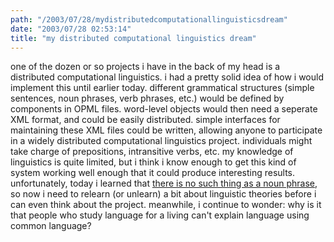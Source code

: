 ```yaml
---
path: "/2003/07/28/mydistributedcomputationallinguisticsdream" 
date: "2003/07/28 02:53:14" 
title: "my distributed computational linguistics dream" 
---
```

one of the dozen or so projects i have in the back of my head is a distributed computational linguistics. i had a pretty solid idea of how i would implement this until earlier today. different grammatical structures (simple sentences, noun phrases, verb phrases, etc.) would be defined by components in OPML files. word-level objects would then need a seperate XML format, and could be easily distributed. simple interfaces for maintaining these XML files could be written, allowing anyone to participate in a widely distributed computational linguistics project. individuals might take charge of prepositions, intransitive verbs, etc. my knowledge of linguistics is quite limited, but i think i know enough to get this kind of system working well enough that it could produce interesting results. unfortunately, today i learned that <a href="http://pedantry.blogspot.com/2003_07_20_pedantry_archive.html#105916881448121437">there is no such thing as a noun phrase</a>, so now i need to relearn (or unlearn) a bit about linguistic theories before i can even think about the project. meanwhile, i continue to wonder: why is it that people who study language for a living can't explain language using common language?